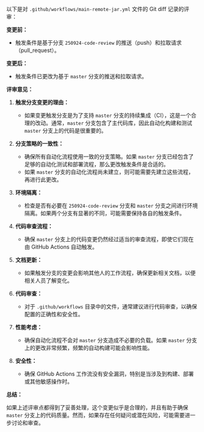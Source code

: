 以下是对 `.github/workflows/main-remote-jar.yml` 文件的 Git diff 记录的评审：

**变更前：**

- 触发条件是基于分支 `250924-code-review` 的推送（push）和拉取请求（pull_request）。

**变更后：**

- 触发条件已更改为基于 `master` 分支的推送和拉取请求。

**评审意见：**

1. **触发分支变更的理由：**
   - 如果变更触发分支是为了支持 `master` 分支的持续集成（CI），这是一个合理的改动。通常，`master` 分支包含了主代码库，因此自动化构建和测试 `master` 分支上的代码是很重要的。

2. **分支策略的一致性：**
   - 确保所有自动化流程使用一致的分支策略。如果 `master` 分支已经包含了足够的自动化测试和部署流程，那么更改触发条件是合适的。
   - 如果 `master` 分支的自动化流程尚未建立，则可能需要先建立这些流程，再进行此更改。

3. **环境隔离：**
   - 检查是否有必要在 `250924-code-review` 分支和 `master` 分支之间进行环境隔离。如果两个分支有显著的不同，可能需要保持各自的触发条件。

4. **代码审查流程：**
   - 确保 `master` 分支上的代码变更仍然经过适当的审查流程，即使它们现在由 GitHub Actions 自动触发。

5. **文档更新：**
   - 如果触发分支的变更会影响其他人的工作流程，确保更新相关文档，以便相关人员了解变化。

6. **代码审查：**
   - 对于 `.github/workflows` 目录中的文件，通常建议进行代码审查，以确保配置的正确性和安全性。

7. **性能考虑：**
   - 确保自动化流程不会对 `master` 分支造成不必要的负载。如果 `master` 分支上的更改非常频繁，频繁的自动构建可能会影响性能。

8. **安全性：**
   - 确保 GitHub Actions 工作流没有安全漏洞，特别是当涉及到构建、部署或其他敏感操作时。

**总结：**

如果上述评审点都得到了妥善处理，这个变更似乎是合理的，并且有助于确保 `master` 分支上的代码质量。然而，如果存在任何疑问或潜在风险，可能需要进一步讨论和审查。